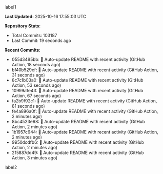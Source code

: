 
label1 
<!-- ACTIVITY_START -->
**Last Updated:** 2025-10-16 17:55:03 UTC

**Repository Stats:**
- Total Commits: 103187
- Last Commit: 19 seconds ago

**Recent Commits:**
- 055d3495bb: 🤖 Auto-update README with recent activity (GitHub Action, 18 seconds ago)
- bf40b529ef: 🤖 Auto-update README with recent activity (GitHub Action, 31 seconds ago)
- 8c7c1b03a0: 🤖 Auto-update README with recent activity (GitHub Action, 53 seconds ago)
- 10999a1e43: 🤖 Auto-update README with recent activity (GitHub Action, 67 seconds ago)
- fa2b9f92c1: 🤖 Auto-update README with recent activity (GitHub Action, 81 seconds ago)
- fe4a896a0f: 🤖 Auto-update README with recent activity (GitHub Action, 2 minutes ago)
- 8bc4523e98: 🤖 Auto-update README with recent activity (GitHub Action, 2 minutes ago)
- 1b1957c644: 🤖 Auto-update README with recent activity (GitHub Action, 2 minutes ago)
- 9950dcdfb6: 🤖 Auto-update README with recent activity (GitHub Action, 2 minutes ago)
- 215887dd49: 🤖 Auto-update README with recent activity (GitHub Action, 3 minutes ago)
<!-- ACTIVITY_END -->

label2
